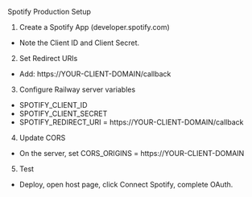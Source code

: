 Spotify Production Setup

1) Create a Spotify App (developer.spotify.com)
- Note the Client ID and Client Secret.

2) Set Redirect URIs
- Add: https://YOUR-CLIENT-DOMAIN/callback

3) Configure Railway server variables
- SPOTIFY_CLIENT_ID
- SPOTIFY_CLIENT_SECRET
- SPOTIFY_REDIRECT_URI = https://YOUR-CLIENT-DOMAIN/callback

4) Update CORS
- On the server, set CORS_ORIGINS = https://YOUR-CLIENT-DOMAIN

5) Test
- Deploy, open host page, click Connect Spotify, complete OAuth.


